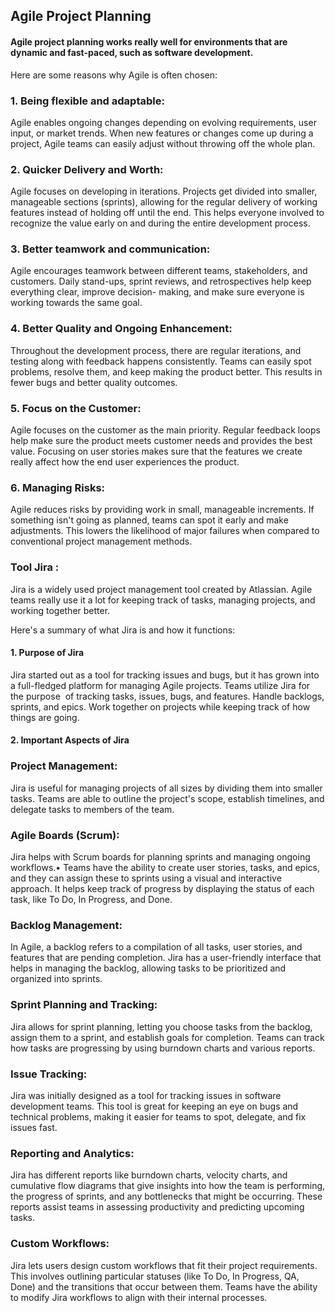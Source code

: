 ## Agile Project Planning
#### Agile project planning works really well for environments that are dynamic and fast-paced, such as software development. 

Here are some reasons why Agile is often chosen:

### 1. Being flexible and adaptable:
Agile enables ongoing changes depending on evolving requirements, user input, or market trends. 
     When new features or changes come up during a project, Agile teams can easily adjust without throwing off the whole plan.

### 2. Quicker Delivery and Worth:
Agile focuses on developing in iterations. Projects get divided into smaller, manageable sections (sprints), allowing for the regular delivery of working features instead of holding off           until the end. This helps everyone involved to recognize the value early on and during the entire development process.

### 3. Better teamwork and communication:
Agile encourages teamwork between different teams, stakeholders, and customers. Daily stand-ups, sprint reviews, and retrospectives help keep everything clear, improve decision-                 making, and make sure everyone is working towards the same goal.

### 4. Better Quality and Ongoing Enhancement:
Throughout the development process, there are regular iterations, and testing along with feedback happens consistently. Teams can easily spot problems,                     resolve them, and keep making the product better. This results in fewer bugs and better quality outcomes.

### 5. Focus on the Customer:
Agile focuses on the customer as the main priority. Regular feedback loops help make sure the product meets customer needs and provides the best value. Focusing on user stories makes sure that the features we create really affect how the end user experiences the product.

### 6. Managing Risks:        
Agile reduces risks by providing work in small, manageable increments. If something isn't going as planned, teams can spot it early and make adjustments. This lowers the likelihood of major failures when compared to conventional project management methods.

### Tool Jira : 
Jira is a widely used project management tool created by Atlassian. Agile teams really use it a lot for keeping track of tasks, managing projects, and working together better. 

Here's a summary of what Jira is and how it functions:

#### 1. Purpose of Jira

Jira started out as a tool for tracking issues and bugs, but it has grown into a full-fledged platform for managing Agile projects. 
Teams utilize Jira for the purpose 
of tracking tasks, issues, bugs, and features.
Handle backlogs, sprints, and epics.
Work together on projects while keeping track of how things are going.
#### 2. Important Aspects of Jira
### Project Management: 
Jira is useful for managing projects of all sizes by dividing them into smaller tasks. Teams are able to outline the project's scope, establish timelines, and delegate tasks to members of the team.
### Agile Boards (Scrum):
Jira helps with Scrum boards for planning sprints and managing ongoing workflows.• Teams have the ability to create user stories, tasks, and epics, and they can assign these to sprints using a visual and interactive approach.
It helps keep track of progress by displaying the status of each task, like To Do, In Progress, and Done.

### Backlog Management:
In Agile, a backlog refers to a compilation of all tasks, user stories, and features that are pending completion. Jira has a user-friendly interface that helps in managing the backlog, allowing tasks to be prioritized and organized into sprints.

### Sprint Planning and Tracking:
Jira allows for sprint planning, letting you choose tasks from the backlog, assign them to a sprint, and establish goals for completion. Teams can track how tasks are progressing by using burndown charts and various reports.
### Issue Tracking:

Jira was initially designed as a tool for tracking issues in software development teams. This tool is great for keeping an eye on bugs and technical problems, making it easier for teams to spot, delegate, and fix issues fast.

### Reporting and Analytics:
Jira has different reports like burndown charts, velocity charts, and cumulative flow diagrams that give insights into how the team is performing, the progress of sprints, and any bottlenecks that might be occurring. These reports assist teams in assessing productivity and predicting upcoming tasks.

### Custom Workflows:
Jira lets users design custom workflows that fit their project requirements. This involves outlining particular statuses (like To Do, In Progress, QA, Done) and the transitions that occur between them. Teams have the ability to modify Jira workflows to align with their internal processes.



